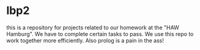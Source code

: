# lbp2

this is a repository for projects related to our homework at the "HAW Hamburg". We have to complete certain tasks to pass.
We use this repo to work together more efficiently. Also prolog is a pain in the ass!
